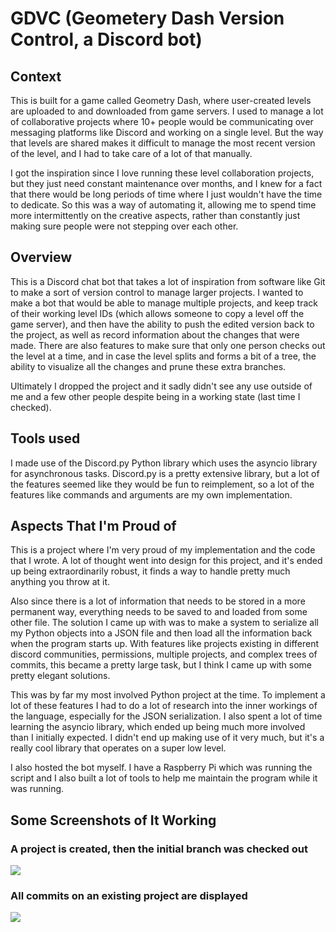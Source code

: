 # GDVC (Geometery Dash Version Control, a Discord bot)

## Context

This is built for a game called Geometry Dash, where user-created levels are uploaded to and downloaded from game servers. I used to manage a lot of collaborative projects where 10+ people would be communicating over messaging platforms like Discord and working on a single level. But the way that levels are shared makes it difficult to manage the most recent version of the level, and I had to take care of a lot of that manually.

I got the inspiration since I love running these level collaboration projects, but they just need constant maintenance over months, and I knew for a fact that there would be long periods of time where I just wouldn't have the time to dedicate. So this was a way of automating it, allowing me to spend time more intermittently on the creative aspects, rather than constantly just making sure people were not stepping over each other.

## Overview

This is a Discord chat bot that takes a lot of inspiration from software like Git to make a sort of version control to manage larger projects. I wanted to make a bot that would be able to manage multiple projects, and keep track of their working level IDs (which allows someone to copy a level off the game server), and then have the ability to push the edited version back to the project, as well as record information about the changes that were made. There are also features to make sure that only one person checks out the level at a time, and in case the level splits and forms a bit of a tree, the ability to visualize all the changes and prune these extra branches.

Ultimately I dropped the project and it sadly didn't see any use outside of me and a few other people despite being in a working state (last time I checked).

## Tools used

I made use of the Discord.py Python library which uses the asyncio library for asynchronous tasks. Discord.py is a pretty extensive library, but a lot of the features seemed like they would be fun to reimplement, so a lot of the features like commands and arguments are my own implementation.

## Aspects That I'm Proud of

This is a project where I'm very proud of my implementation and the code that I wrote. A lot of thought went into design for this project, and it's ended up being extraordinarily robust, it finds a way to handle pretty much anything you throw at it.

Also since there is a lot of information that needs to be stored in a more permanent way, everything needs to be saved to and loaded from some other file. The solution I came up with was to make a system to serialize all my Python objects into a JSON file and then load all the information back when the program starts up. With features like projects existing in different discord communities, permissions, multiple projects, and complex trees of commits, this became a pretty large task, but I think I came up with some pretty elegant solutions.

This was by far my most involved Python project at the time. To implement a lot of these features I had to do a lot of research into the inner workings of the language, especially for the JSON serialization. I also spent a lot of time learning the asyncio library, which ended up being much more involved than I initially expected. I didn't end up making use of it very much, but it's a really cool library that operates on a super low level.

I also hosted the bot myself. I have a Raspberry Pi which was running the script and I also built a lot of tools to help me maintain the program while it was running. 

## Some Screenshots of It Working

### A project is created, then the initial branch was checked out
<img src="https://cdn.discordapp.com/attachments/1007896286026018938/1320591853346623591/Screenshot_2024-12-22_at_7.20.06_PM.png?ex=676a2881&is=6768d701&hm=9cec5ef2bb3f0a612bbe2b23c5c35d959de4c63a89c079e9ab1cacdadefcbbc1&">

### All commits on an existing project are displayed
<img src="https://cdn.discordapp.com/attachments/1007896286026018938/1320591853594345494/Screenshot_2024-12-22_at_7.20.20_PM.png?ex=676a2881&is=6768d701&hm=494e1ec7ea65325d982ef29cd8cc017af846173d11de724a40b195fb86d704cf&">

